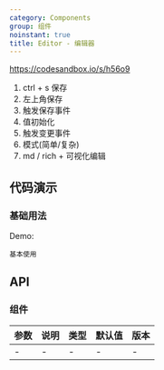 ```yaml
---
category: Components
group: 组件
noinstant: true
title: Editor - 编辑器
---
```


https://codesandbox.io/s/h56o9

1. ctrl + s 保存
2. 左上角保存
3. 触发保存事件
4. 值初始化
5. 触发变更事件
6. 模式(简单/复杂)
7. md / rich + 可视化编辑

## 代码演示

### 基础用法

Demo:

<code src="./demos/index.tsx"  background="#f0f2f5" >基本使用</code>

## API

### 组件

| 参数  | 说明  | 类型  | 默认值 | 版本  |
|-----|-----|-----|-----|-----|
| -   | -   | -   | -   | -   |
